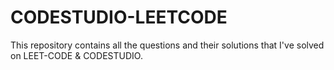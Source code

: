 # CODESTUDIO-LEETCODE
This repository contains all the questions and their solutions that I've solved on LEET-CODE & CODESTUDIO.
